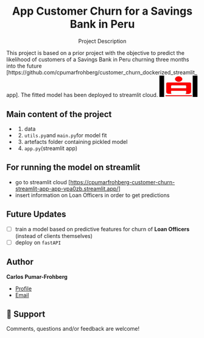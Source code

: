 <h1 align="center">App Customer Churn for a Savings Bank in Peru</h1>
<p align="center">Project Description</p>
This project is based on a prior project with the objective to predict the likelihood of customers of a Savings Bank in Peru churning three months into the future [https://github.com/cpumarfrohberg/customer_churn_dockerized_streamlit_app]. The fitted model has been deployed to streamlit cloud.

<img src ="images/CMAC.jpg" width = "100">

## Main content of the project
* 1. data
* 2. `utils.py`and `main.py`for model fit
* 3. artefacts folder containing pickled model
* 4. `app.py`(streamlit app)

## For running the model on streamlit
- go to streamlit cloud [https://cpumarfrohberg-customer-churn-streamlit-app-app-vpa0zb.streamlit.app/]
- insert information on Loan Officers in order to get predictions

## Future Updates
- [ ] train a model based on predictive features for churn of **Loan Officers** (instead of clients themselves)
- [ ] deploy on `fastAPI`

## Author

**Carlos Pumar-Frohberg**

- [Profile](https://github.com/cpumarfrohberg)
- [Email](mailto:cpumarfrohberg@gmail.com?subject=Hi "Hi!")


## 🤝 Support

Comments, questions and/or feedback are welcome!
